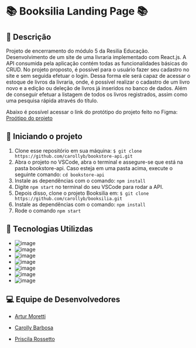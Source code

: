# 📚 Booksilia Landing Page 📚

## 📝 Descrição
Projeto de encerramento do módulo 5 da Resilia Educação.
Desenvolvimento de um site de uma livraria implementado com React.js.
A API consumida pela aplicação contém todas as funcionalidades básicas do CRUD.
No projeto proposto, é possível para o usuário fazer seu cadastro no site e sem seguida 
efetuar o login.
Dessa forma ele será capaz de acessar o estoque de livros da livraria, onde, é possível
realizar o cadastro de um livro novo e a edição ou deleção de livros já inseridos no banco de dados.
Além de conseguir efetuar a listagem de todos os livros registrados, assim como uma pesquisa rápida
através do título.

Abaixo é possível acessar o link do protótipo do projeto feito no Figma:
[Proótipo do projeto](https://www.figma.com/file/XTkHiJPlZPJoyxSdPnu6Wx/Projeto---M%C3%B3dulo-5?node-id=0%3A1)

## 🏃 Iniciando o projeto
1. Clone esse repositório em sua máquina: ```$ git clone https://github.com/carollyb/bookstore-api.git```
2. Abra o projeto no VSCode, abra o terminal e assegure-se que está na pasta bookstore-api. Caso esteja em uma pasta acima, execute o seguinte comando:
```cd bookstore-api```
3. Instale as dependências com o comando:
```npm install```
4. Digite ```npm start``` no terminal do seu VSCode para rodar a API.
5. Depois disso, clone o projeto Booksilia em: ```$ git clone https://github.com/carollyb/booksilia.git```
6. Instale as dependências com o comando:
```npm install```
7. Rode o comando ```npm start```

## 🏃 Tecnologias Utilizdas

- ![image](https://user-images.githubusercontent.com/77807360/165656549-252a14bc-0e1b-468d-bf27-49357a1f37c0.png)
- ![image](https://user-images.githubusercontent.com/77807360/165656627-cf86aa3d-ddb8-4cec-ad7f-58f7badad065.png)
- ![image](https://user-images.githubusercontent.com/77807360/165657471-b9beb594-76dc-4694-9bf6-2b33d3a9ccf6.png)
- ![image](https://user-images.githubusercontent.com/77807360/165657717-40fa2c5b-8457-4114-82b2-ed71175d7001.png)
- ![image](https://user-images.githubusercontent.com/77807360/165657816-0fbceebc-a787-44fa-a89d-ea7c098dfe5f.png)
- ![image](https://user-images.githubusercontent.com/77807360/165657897-caacb60c-9c74-46ec-a3bd-54fc020c48ad.png)
- ![image](https://user-images.githubusercontent.com/77807360/165658002-8b3f07ac-845b-4337-8fdd-4f391fcb3f93.png)


## 💻 Equipe de Desenvolvedores

* [Artur Moretti](https://www.linkedin.com/in/artur-moretti-0653111a1/)

* [Carolly  Barbosa](https://www.linkedin.com/in/carollybarbosa/)

* [Priscila Rossetto](https://www.linkedin.com/in/priscilarossetto/)

